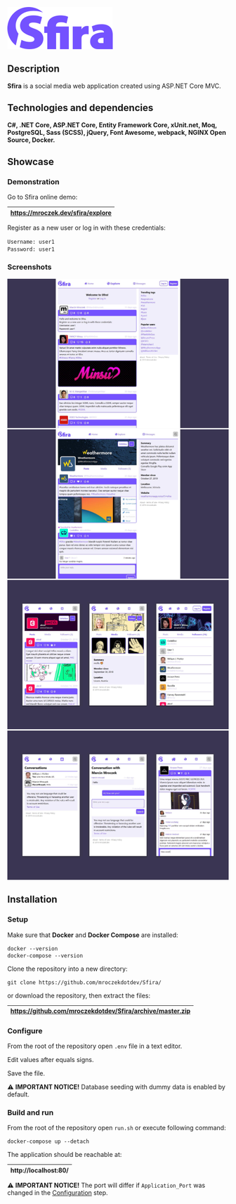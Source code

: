 ![Sfira-logo](.readme/sfira-logo-medium.png?raw=true "logo")

## Description

**Sfira** is a social media web application created using ASP.NET Core MVC.

## Technologies and dependencies

**C#, .NET Core, ASP.NET Core, Entity Framework Core, xUnit.net, Moq, PostgreSQL, Sass (SCSS), jQuery, Font Awesome, webpack, NGINX Open Source, Docker.**

## Showcase

### Demonstration

Go to Sfira online demo:

| https://mroczek.dev/sfira/explore |
| --------------------------------- |


Register as a new user or log in with these credentials:

`Username: user1`\
`Password: user1`

### Screenshots

![Sfira-screenshot_01](.readme/sfira-screenshot-01.jpg?raw=true "screenshot")
![Sfira-screenshot_02](.readme/sfira-screenshot-02.jpg?raw=true "screenshot")
![Sfira-screenshot_03](.readme/sfira-screenshot-03.jpg?raw=true "screenshot")
![Sfira-screenshot_04](.readme/sfira-screenshot-04.jpg?raw=true "screenshot")

## Installation

### Setup

Make sure that **Docker** and **Docker Compose** are installed:

```console
docker --version
docker-compose --version

```

Clone the repository into a new directory:

```console
git clone https://github.com/mroczekdotdev/Sfira/
```

or download the repository, then extract the files:

| https://github.com/mroczekdotdev/Sfira/archive/master.zip |
| --------------------------------------------------------- |


### Configure

From the root of the repository open `.env` file in a text editor.

Edit values after equals signs.

Save the file.

⚠ **IMPORTANT NOTICE!** Database seeding with dummy data is enabled by default.

### Build and run

From the root of the repository open `run.sh` or execute following command:

```console
docker-compose up --detach
```

The application should be reachable at:

| http://localhost:80/ |
| -------------------- |


⚠ **IMPORTANT NOTICE!** The port will differ if `Application_Port` was changed in the [Configuration](#configuration) step.
